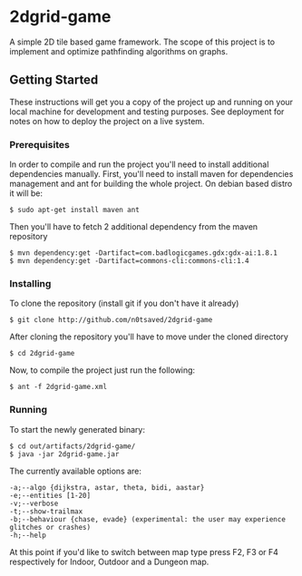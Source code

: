 # 2dgrid-game
A simple 2D tile based game framework. The scope of this project is to implement and optimize pathfinding algorithms on graphs.

## Getting Started
These instructions will get you a copy of the project up and running on your local machine for development and testing purposes. See deployment for notes on how to deploy the project on a live system.

### Prerequisites
In order to compile and run the project you'll need to install additional dependencies manually.
First, you'll need to install maven for dependencies management and ant for building the whole project.
On debian based distro it will be:
```
$ sudo apt-get install maven ant
```

Then you'll have to fetch 2 additional dependency from the maven repository
```
$ mvn dependency:get -Dartifact=com.badlogicgames.gdx:gdx-ai:1.8.1
$ mvn dependency:get -Dartifact=commons-cli:commons-cli:1.4
```

### Installing

To clone the repository (install git if you don't have it already)

```
$ git clone http://github.com/n0tsaved/2dgrid-game
```
After cloning the repository you'll have to move under the cloned directory

```
$ cd 2dgrid-game
```
Now, to compile the project just run the following:

```
$ ant -f 2dgrid-game.xml
```

### Running

To start the newly generated binary:
```
$ cd out/artifacts/2dgrid-game/
$ java -jar 2dgrid-game.jar
```
The currently available options are: 
```
-a;--algo {dijkstra, astar, theta, bidi, aastar}
-e;--entities [1-20]
-v;--verbose
-t;--show-trailmax
-b;--behaviour {chase, evade} (experimental: the user may experience glitches or crashes)
-h;--help 
```
At this point if you'd like to switch between map type press F2, F3 or F4 respectively for Indoor, Outdoor and a Dungeon map.
